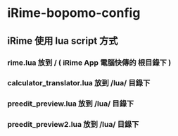 # iRime-bopomo-config

## iRime 使用 lua script 方式

### rime.lua 放到  /  ( iRime App 電腦快傳的 根目錄下 )

### calculator_translator.lua 放到 /lua/ 目錄下

### preedit_preview.lua 放到 /lua/ 目錄下

### preedit_preview2.lua 放到 /lua/ 目錄下

